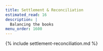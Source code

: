 ```yaml
---
title: Settlement & Reconciliation
estimated_read: 16
description: |
  Balancing the books
menu_order: 1600
---
```


{% include settlement-reconciliation.md %}
